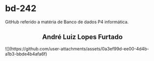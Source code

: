 # bd-242
GitHub referido a matéria de Banco de dados P4 informática.

<h2 align="center">André Luiz Lopes Furtado</h2></h2>
![](https://github.com/user-attachments/assets/0a3ef99d-ee00-4d4b-a1b3-bbde4b4afa6f)
